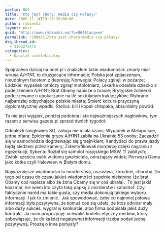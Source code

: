 ```yaml
---
postid: 864
title: 'Kto jest chory: media czy Polacy?'
date: 2009-11-14T19:20:26+00:00
author: rybinski
layout: post
guid: 'http://www.rybinski.eu/?p=864&lang=en'
permalink: /2009/11/kto-jest-chory-media-czy-polacy/
dsq_thread_id:
  - 3163275472
categories:
  - Kapitał intelektualny
---
```

Spojrzałem dzisiaj na onet.pl i znalazłem takie wiadomości: zmarły miał wirusa A/H1N1, to druzgocące informacje; Polska jest zpijaczonym, nieudolnym facetem z depresją; Norwegia: Polacy zginęli w pożarze; Łódzkie: wypadek lotniczy zginął motolotniarz; Lekarka odesłała dziecko z podejrzeniem A/H1N1; Brat Obamy napisze o bracie; Brytyjskie żołnierki podejrzewane o upokarzanie na tle sektulanym Irakijczyków; Wybrano najbardziej odpychające polskie miasta; Śmierć kocura przyczyną dyplomatycznej wpadki; Stolica: bili i kopali chłopaka, absurdalny powód.

To nie jest wyjątek, poniżej podobna lista najważniejszych nagłówków, tym razem z serwisu gazeta.pl sprzed dwóch tygodni:

Odnaleźli śmigłowiec SG, załoga nie miała szans; Wypadek w Małopolsce, jedna ofiara; Epidemia grypy A/H1N1 zabiła na Ukrainie 53 osoby; Zaczadził się w samochodzie dogrzewając się grzejnikiem; Kandydaci do prawa jazdy będą śledzeni przez kamery; Zidentyfikowali mordercę dzięki nagraniu z egezekucji; Syberia: Rozbił się samolot rosyjskiego MSW, 11 zabitych; Zwłoki sześciu osób w domu gwałciciela, odrażający widok; Pierwsza Dama jako kotka czyli Haloween w Białym domu.

<!--more-->Najwazniejsze wiadomości to morderstwa, oszustwa, zbrodnie, choroby. Do tego od czasu do czasu jakieś wiadomości zupełnie nieistotne (że brat Obamy coś napisze albo że żona Obamy się w coś ubrała).  To jest jakiś koszmar, nie wiem kto czyta taką papkę z morderstw i katastrof. Czy faktycznie naród ma takie gusta, czy media dokonują takiego wyboru informacji. I jak to zmienić.  Jak spowodować, żeby co najmniej połowa informacji była pozytywna, że komuś coś się udało, że ktoś odniósł mały albo duży sukces, wygrał w konkurcie, albo firma podpisała jakiś duży kontrakt. Ja mam propozycję: uchwalić kodeks etyczny mediów, ktory zobowiązuje, że do każdej negatywnej informacji trzeba podać jedną pozytywną. Proszę o inne pomysły?
